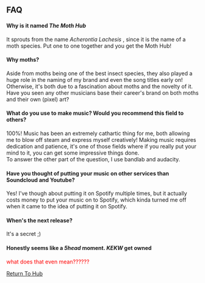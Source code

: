 <h2> FAQ </h2>

<h4> Why is it named <em> The Moth Hub </em> </h4>
<p> It sprouts from the name <em> Acherontia Lachesis </em>, since it is the name of a moth species. Put one to one together and you get the Moth Hub! </p>

<h4> Why moths? </h4>
<p> Aside from moths being one of the best insect species, they also played a huge role in the naming of my brand and even the song titles early on! Otherwise, it's both due to a fascination about moths and the novelty of it. Have you seen any other musicians base their career's brand on both moths and their own (pixel) art?  </p>

<h4> What do you use to make music? Would you recommend this field to others? </h4>
<p> 100%! Music has been an extremely cathartic thing for me, both allowing me to blow off steam and express myself creatively! Making music requires dedication and patience, it's one of those fields where if you really put your mind to it, you can get some impressive things done. <br>
  To answer the other part of the question, I use bandlab and audacity. </p>
  
<h4> Have you thought of putting your music on other services than Soundcloud and Youtube?</h4>
<p>Yes! I've though about putting it on Spotify multiple times, but it actually costs money to put your music on to Spotify, which kinda turned me off when it came to the idea of putting it on Spotify.</p>

<h4>When's the next release?</h4>
<p>It's a secret ;) </p>

<h4> Honestly seems like a <em> 5head </em> moment. <em> KEKW </em> get owned </h4>
<p style='color: red;'> what does that even mean?????? </p>

[Return To Hub](https://acherontialachesis.github.io/AcherontiaLachesis.mothhub.io/)
